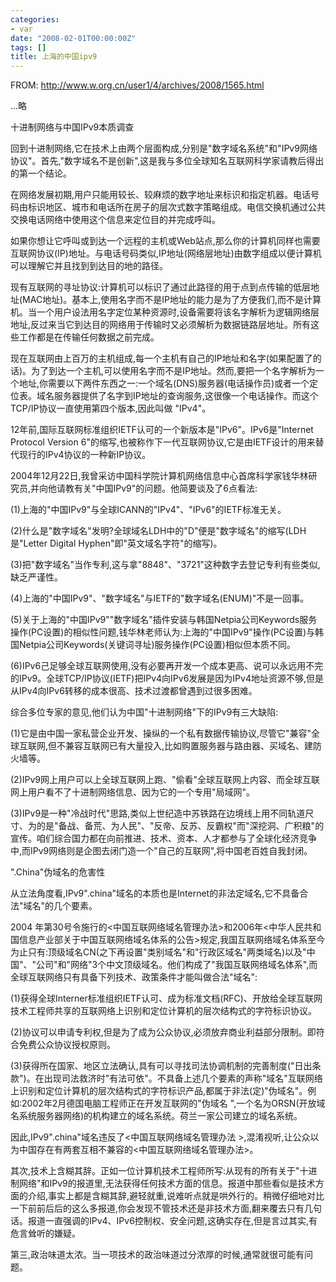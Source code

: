 ```yaml
---
categories:
- var
date: "2008-02-01T00:00:00Z"
tags: []
title: 上海的中国ipv9
---
```


FROM: http://www.w.org.cn/user1/4/archives/2008/1565.html

...略

十进制网络与中国IPv9本质调查

回到十进制网络,它在技术上由两个层面构成,分别是"数字域名系统"和"IPv9网络协议"。首先,"数字域名不是创新",这是我与多位全球知名互联网科学家请教后得出的第一个结论。

在网络发展初期,用户只能用较长、较麻烦的数字地址来标识和指定机器。电话号码由标识地区、城市和电话所在房子的层次式数字策略组成。电信交换机通过公共交换电话网络中使用这个信息来定位目的并完成呼叫。

如果你想让它呼叫或到达一个远程的主机或Web站点,那么你的计算机同样也需要互联网协议(IP)地址。与电话号码类似,IP地址(网络层地址)由数字组成以便计算机可以理解它并且找到到达目的地的路径。

现有互联网的寻址协议:计算机可以标识了通过此路径的用于点到点传输的低层地址(MAC地址)。基本上,使用名字而不是IP地址的能力是为了方便我们,而不是计算机。当一个用户设法用名字定位某种资源时,设备需要将该名字解析为逻辑网络层地址,反过来当它到达目的网络用于传输时又必须解析为数据链路层地址。所有这些工作都是在传输任何数据之前完成。

现在互联网由上百万的主机组成,每一个主机有自己的IP地址和名字(如果配置了的话)。为了到达一个主机,可以使用名字而不是IP地址。然而,要把一个名字解析为一个地址,你需要以下两件东西之一:一个域名(DNS)服务器(电话操作员)或者一个定位表。域名服务器提供了名字到IP地址的查询服务,这很像一个电话操作。而这个TCP/IP协议一直使用第四个版本,因此叫做 "IPv4"。

12年前,国际互联网标准组织IETF认可的一个新版本是"IPv6"。IPv6是"Internet Protocol Version 6"的缩写,也被称作下一代互联网协议,它是由IETF设计的用来替代现行的IPv4协议的一种新IP协议。

2004年12月22日,我曾采访中国科学院计算机网络信息中心首席科学家钱华林研究员,并向他请教有关"中国IPv9"的问题。他简要谈及了6点看法:

(1)上海的"中国IPv9"与全球ICANN的"IPv4"、"IPv6"的IETF标准无关。

(2)什么是"数字域名"发明?全球域名LDH中的"D"便是"数字域名"的缩写(LDH是"Letter Digital Hyphen"即"英文域名字符"的缩写)。

(3)把"数字域名"当作专利,这与拿"8848"、"3721"这种数字去登记专利有些类似,缺乏严谨性。

(4)上海的"中国IPv9"、"数字域名"与IETF的"数字域名(ENUM)"不是一回事。

(5)关于上海的"中国IPv9""数字域名"插件安装与韩国Netpia公司Keywords服务操作(PC设置)的相似性问题,钱华林老师认为:上海的"中国IPv9"操作(PC设置)与韩国Netpia公司Keywords(关键词寻址)服务操作(PC设置)相似但本质不同。

(6)IPv6己足够全球互联网使用,没有必要再开发一个成本更高、说可以永远用不完的IPv9。全球TCP/IP协议(IETF)把IPv4向IPv6发展是因为IPv4地址资源不够,但是从IPv4向IPv6转移的成本很高、技术过渡都曾遇到过很多困难。

综合多位专家的意见,他们认为中国"十进制网络"下的IPv9有三大缺陷:

(1)它是由中国一家私营企业开发、操纵的一个私有数据传输协议,尽管它"兼容"全球互联网,但不兼容互联网已有大量投入,比如购置服务器与路由器、买域名、建防火墙等。

(2)IPv9网上用户可以上全球互联网上跑、"偷看"全球互联网上内容、而全球互联网上用户看不了十进制网络信息、因为它的一个专用"局域网"。

(3)IPv9是一种"冷战时代"思路,类似上世纪造中苏铁路在边境线上用不同轨道尺寸、为的是"备战、备荒、为人民"、"反帝、反苏、反霸权"而"深挖洞、广积粮"的宣传。咱们综合国力都在向前推进、技术、资本、人才都参与了全球化经济竞争中,而IPv9网络则是企图去闭门造一个"自己的互联网",将中国老百姓自我封闭。

".China"伪域名的危害性

从立法角度看,IPv9".china"域名的本质也是Internet的非法定域名,它不具备合法"域名"的几个要素。

2004 年第30号令施行的<中国互联网络域名管理办法>和2006年<中华人民共和国信息产业部关于中国互联网络域名体系的公告>规定,我国互联网络域名体系至今为止只有:顶级域名CN(之下再设置"类别域名"和"行政区域名"两类域名)以及"中国"、"公司"和"网络"3个中文顶级域名。他们构成了"我国互联网络域名体系",而全球互联网络只有具备下列技术、政策条件才能叫做合法"域名":

(1)获得全球Interner标准组织IETF认可、成为标准文档(RFC)、开放给全球互联网技术工程师共享的互联网络上识别和定位计算机的层次结构式的字符标识协议。

(2)协议可以申请专利权,但是为了成为公众协议,必须放弃商业利益部分限制。即符合免费公众协议授权原则。

(3)获得所在国家、地区立法确认,具有可以寻找司法协调机制的完善制度("日出条款")。在出现司法救济时"有法可依"。不具备上述几个要素的声称"域名"互联网络上识别和定位计算机的层次结构式的字符标识产品,都属于非法(定)"伪域名"。例如:2002年2月德国电脑工程师正在开发互联网的"伪域名 ",一个名为ORSN(开放域名系统服务器网络)的机构建立的域名系统。荷兰一家公司建立的域名系统。

因此,IPv9".china"域名违反了<中国互联网络域名管理办法 >,混淆视听,让公众以为中国存在有两套互相不兼容的<中国互联网络域名管理办法>。

其次,技术上含糊其辞。正如一位计算机技术工程师所写:从现有的所有关于"十进制网络"和IPv9的报道里,无法获得任何技术方面的信息。报道中那些看似是技术方面的介绍,事实上都是含糊其辞,避轻就重,说难听点就是哄外行的。稍微仔细地对比一下前前后后的这么多报道,你会发现不管技术还是非技术方面,翻来覆去只有几句话。报道一直强调的IPv4、IPv6控制权、安全问题,这确实存在,但是言过其实,有危言耸听的嫌疑。
 
第三,政治味道太浓。当一项技术的政治味道过分浓厚的时候,通常就很可能有问题。

